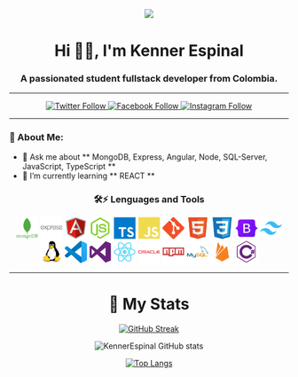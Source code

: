 <div id="header" align="center">
  <img src="https://media.giphy.com/media/bGgsc5mWoryfgKBx1u/giphy.gif" width="200"/>
  <h1 aling="center">Hi 🙋‍♂️, I'm Kenner Espinal</h1>
  <h3 aling="center">
    A passionated student fullstack developer from Colombia.
  </h3>
</div>

---

<div id="badge" align="center">
  <a href="https://twitter.com/EspinalKenner">
    <img alt="Twitter Follow" src="https://img.shields.io/twitter/follow/EspinlKenner?color=skyblue&label=EspinalKenner&logo=twitter&logoColor=skyblue&style=for-the-badge">
  </a>
  <a href="https://www.facebook.com/kennerjose.espinalguillen.3">
    <img alt="Facebook Follow" src="https://img.shields.io/twitter/follow/Kenner%20Espinal?color=blue&label=Kenner%20Espinal&logo=facebook&logoColor=blue&style=for-the-badge">
  </a>
  <a href="https://www.instagram.com/kennerespinalcanta/">
    <img alt="Instagram Follow" src="https://img.shields.io/twitter/follow/Kenner%20Espinal?label=Kenner%20Espinal&logo=instagram&logoColor=green&style=for-the-badge">
  </a>
</div>

--- 

### 🤔 About Me: 
- 💬 Ask me about ** MongoDB, Express, Angular, Node, SQL-Server, JavaScript, TypeScript **
- 🌱 I’m currently learning ** REACT **


<div align="center">
  <h3 aling="center">
    🛠⚡ Lenguages and Tools
  </h3>
  <div>
    <img src="https://github.com/devicons/devicon/blob/master/icons/mongodb/mongodb-plain-wordmark.svg" title="MongoDB"  alt="MongoDB" width="40" height="40">
    <img src="https://github.com/devicons/devicon/blob/master/icons/express/express-original-wordmark.svg" title="Express"  alt="Express" width="40" height="40">
    <img src="https://github.com/devicons/devicon/blob/master/icons/angularjs/angularjs-original.svg" title="Angular"  alt="Angular" width="40" height="40">
    <img src="https://github.com/devicons/devicon/blob/master/icons/nodejs/nodejs-original.svg" title="Node"  alt="Node" width="40" height="40">
    <img src="https://github.com/devicons/devicon/blob/master/icons/typescript/typescript-plain.svg" title="TS"  alt="TypeScript" width="40" height="40">
    <img src="https://github.com/devicons/devicon/blob/master/icons/javascript/javascript-plain.svg" title="JS"  alt="JavaScript" width="40" height="40">
    <img src="https://github.com/devicons/devicon/blob/master/icons/git/git-original.svg" title="Git"  alt="Git" width="40" height="40">
    <img src="https://github.com/devicons/devicon/blob/master/icons/html5/html5-original.svg" title="HTML"  alt="HTML" width="40" height="40">
    <img src="https://github.com/devicons/devicon/blob/master/icons/css3/css3-original.svg" title="CSS"  alt="CSS" width="40" height="40">
    <img src="https://github.com/devicons/devicon/blob/master/icons/bootstrap/bootstrap-original.svg" title="Bootstrap"  alt="Bootstrap" width="40" height="40">
    <img src="https://github.com/devicons/devicon/blob/master/icons/tailwindcss/tailwindcss-plain.svg" title="Tailwind"  alt="TailwindCSS" width="40" height="40">
    <img src="https://github.com/devicons/devicon/blob/master/icons/linux/linux-original.svg" title="Linux"  alt="Linux" width="40" height="40">
    <img src="https://github.com/devicons/devicon/blob/master/icons/vscode/vscode-original.svg" title="VSCode"  alt="VSCode" width="40" height="40">
    <img src="https://github.com/devicons/devicon/blob/master/icons/visualstudio/visualstudio-plain.svg" title="VS"  alt="VStudio" width="40" height="40">
    <img src="https://github.com/devicons/devicon/blob/master/icons/react/react-original.svg" title="REACT"  alt="React" width="40" height="40">
    <img src="https://github.com/devicons/devicon/blob/master/icons/oracle/oracle-original.svg" title="Oracle"  alt="Oracle" width="40" height="40">
    <img src="https://github.com/devicons/devicon/blob/master/icons/npm/npm-original-wordmark.svg" title="NPM"  alt="npm" width="40" height="40">
    <img src="https://github.com/devicons/devicon/blob/master/icons/mysql/mysql-original-wordmark.svg" title="MySQL"  alt="MySQL" width="40" height="40">
    <img src="https://github.com/devicons/devicon/blob/master/icons/firebase/firebase-plain.svg" title="FireBase"  alt="FireBase" width="40" height="40">
    <img src="https://github.com/devicons/devicon/blob/master/icons/csharp/csharp-line.svg" title="CSharp"  alt="CSharp" width="40" height="40">
  </div>
</div>

---


<div align="center">
  <h1 align="center"> 📑 My Stats </h1>
  
  [![GitHub Streak](http://github-readme-streak-stats.herokuapp.com?user=KennerEspinal&theme=android-dark&date_format=j%20M%5B%20Y%5D&exclude_days=Sun)](https://git.io/streak-stats)

  ![KennerEspinal GitHub stats](https://github-readme-stats.vercel.app/api?username=KennerEspinal&show_icons=true&theme=dark)
  
  [![Top Langs](https://github-readme-stats.vercel.app/api/top-langs/?username=KennerEspinal&layout=compact)](https://github.com/KennerEspinal/github-readme-stats)
  

</div>


<!--
**KennerEspinal/KennerEspinal** is a ✨ _special_ ✨ repository because its `README.md` (this file) appears on your GitHub profile.

Here are some ideas to get you started:

- 🔭 I’m currently working on ...
- 🌱 I’m currently learning ...
- 👯 I’m looking to collaborate on ...
- 🤔 I’m looking for help with ...
- 💬 Ask me about ...
- 📫 How to reach me: ...
- 😄 Pronouns: ...
- ⚡ Fun fact: ...
-->
